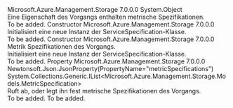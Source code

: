 <Type Name="ServiceSpecification" FullName="Microsoft.Azure.Management.Storage.Models.ServiceSpecification">
  <TypeSignature Language="C#" Value="public class ServiceSpecification" />
  <TypeSignature Language="ILAsm" Value=".class public auto ansi beforefieldinit ServiceSpecification extends System.Object" />
  <TypeSignature Language="DocId" Value="T:Microsoft.Azure.Management.Storage.Models.ServiceSpecification" />
  <TypeSignature Language="VB.NET" Value="Public Class ServiceSpecification" />
  <TypeSignature Language="F#" Value="type ServiceSpecification = class" />
  <AssemblyInfo>
    <AssemblyName>Microsoft.Azure.Management.Storage</AssemblyName>
    <AssemblyVersion>7.0.0.0</AssemblyVersion>
  </AssemblyInfo>
  <Base>
    <BaseTypeName>System.Object</BaseTypeName>
  </Base>
  <Interfaces />
  <Docs>
    <summary>
            Eine Eigenschaft des Vorgangs enthalten metrische Spezifikationen.
            </summary>
    <remarks>To be added.</remarks>
  </Docs>
  <Members>
    <Member MemberName=".ctor">
      <MemberSignature Language="C#" Value="public ServiceSpecification ();" />
      <MemberSignature Language="ILAsm" Value=".method public hidebysig specialname rtspecialname instance void .ctor() cil managed" />
      <MemberSignature Language="DocId" Value="M:Microsoft.Azure.Management.Storage.Models.ServiceSpecification.#ctor" />
      <MemberSignature Language="VB.NET" Value="Public Sub New ()" />
      <MemberType>Constructor</MemberType>
      <AssemblyInfo>
        <AssemblyName>Microsoft.Azure.Management.Storage</AssemblyName>
        <AssemblyVersion>7.0.0.0</AssemblyVersion>
      </AssemblyInfo>
      <Parameters />
      <Docs>
        <summary>
            Initialisiert eine neue Instanz der ServiceSpecification-Klasse.
            </summary>
        <remarks>To be added.</remarks>
      </Docs>
    </Member>
    <Member MemberName=".ctor">
      <MemberSignature Language="C#" Value="public ServiceSpecification (System.Collections.Generic.IList&lt;Microsoft.Azure.Management.Storage.Models.MetricSpecification&gt; metricSpecifications = null);" />
      <MemberSignature Language="ILAsm" Value=".method public hidebysig specialname rtspecialname instance void .ctor(class System.Collections.Generic.IList`1&lt;class Microsoft.Azure.Management.Storage.Models.MetricSpecification&gt; metricSpecifications) cil managed" />
      <MemberSignature Language="DocId" Value="M:Microsoft.Azure.Management.Storage.Models.ServiceSpecification.#ctor(System.Collections.Generic.IList{Microsoft.Azure.Management.Storage.Models.MetricSpecification})" />
      <MemberSignature Language="VB.NET" Value="Public Sub New (Optional metricSpecifications As IList(Of MetricSpecification) = null)" />
      <MemberSignature Language="F#" Value="new Microsoft.Azure.Management.Storage.Models.ServiceSpecification : System.Collections.Generic.IList&lt;Microsoft.Azure.Management.Storage.Models.MetricSpecification&gt; -&gt; Microsoft.Azure.Management.Storage.Models.ServiceSpecification" Usage="new Microsoft.Azure.Management.Storage.Models.ServiceSpecification metricSpecifications" />
      <MemberType>Constructor</MemberType>
      <AssemblyInfo>
        <AssemblyName>Microsoft.Azure.Management.Storage</AssemblyName>
        <AssemblyVersion>7.0.0.0</AssemblyVersion>
      </AssemblyInfo>
      <Parameters>
        <Parameter Name="metricSpecifications" Type="System.Collections.Generic.IList&lt;Microsoft.Azure.Management.Storage.Models.MetricSpecification&gt;" />
      </Parameters>
      <Docs>
        <param name="metricSpecifications">Metrik Spezifikationen des Vorgangs.</param>
        <summary>
            Initialisiert eine neue Instanz der ServiceSpecification-Klasse.
            </summary>
        <remarks>To be added.</remarks>
      </Docs>
    </Member>
    <Member MemberName="MetricSpecifications">
      <MemberSignature Language="C#" Value="public System.Collections.Generic.IList&lt;Microsoft.Azure.Management.Storage.Models.MetricSpecification&gt; MetricSpecifications { get; set; }" />
      <MemberSignature Language="ILAsm" Value=".property instance class System.Collections.Generic.IList`1&lt;class Microsoft.Azure.Management.Storage.Models.MetricSpecification&gt; MetricSpecifications" />
      <MemberSignature Language="DocId" Value="P:Microsoft.Azure.Management.Storage.Models.ServiceSpecification.MetricSpecifications" />
      <MemberSignature Language="VB.NET" Value="Public Property MetricSpecifications As IList(Of MetricSpecification)" />
      <MemberSignature Language="F#" Value="member this.MetricSpecifications : System.Collections.Generic.IList&lt;Microsoft.Azure.Management.Storage.Models.MetricSpecification&gt; with get, set" Usage="Microsoft.Azure.Management.Storage.Models.ServiceSpecification.MetricSpecifications" />
      <MemberType>Property</MemberType>
      <AssemblyInfo>
        <AssemblyName>Microsoft.Azure.Management.Storage</AssemblyName>
        <AssemblyVersion>7.0.0.0</AssemblyVersion>
      </AssemblyInfo>
      <Attributes>
        <Attribute>
          <AttributeName>Newtonsoft.Json.JsonProperty(PropertyName="metricSpecifications")</AttributeName>
        </Attribute>
      </Attributes>
      <ReturnValue>
        <ReturnType>System.Collections.Generic.IList&lt;Microsoft.Azure.Management.Storage.Models.MetricSpecification&gt;</ReturnType>
      </ReturnValue>
      <Docs>
        <summary>
            Ruft ab, oder legt ihn fest metrische Spezifikationen des Vorgangs.
            </summary>
        <value>To be added.</value>
        <remarks>To be added.</remarks>
      </Docs>
    </Member>
  </Members>
</Type>